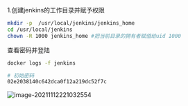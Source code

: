 1.创建jenkins的工作目录并赋予权限
```bash
mkdir -p  /usr/local/jenkins/jenkins_home
cd /usr/local/jenkins
chown -R 1000 jenkins_home #把当前目录的拥有者赋值给uid 1000
```

查看密码并登陆
```bash
docker logs -f jenkins

# 初始密码
02e2038140c642dca0f12a219dc52f7c
```

![image-20211112221032554](https://wywtypora.oss-cn-shanghai.aliyuncs.com/image/image-20211112221032554.png)
